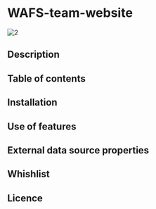 # WAFS-team-website

![2](https://github.com/JopMolenaar/WAFS-team-website/assets/47858242/c608311c-895f-4830-856b-410360726f99)

## Description

## Table of contents

## Installation

## Use of features

## External data source properties

## Whishlist

## Licence

